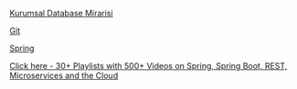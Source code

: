 

[Kurumsal Database Mirarisi](https://github.com/erkan4534/tutorials/wiki/Kurumsal-Database)

[Git](https://github.com/erkan4534/tutorials/wiki/Git)

[Spring](https://github.com/erkan4534/tutorials/wiki/Spring)


[Click here - 30+ Playlists with 500+ Videos on Spring, Spring Boot, REST, Microservices and the Cloud](https://www.youtube.com/user/rithustutorials/playlists?view=1&sort=lad&flow=list)



